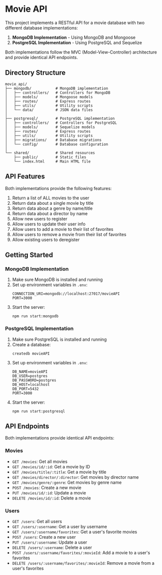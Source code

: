 # Movie API

This project implements a RESTful API for a movie database with two different database implementations:

1. **MongoDB Implementation** - Using MongoDB and Mongoose
2. **PostgreSQL Implementation** - Using PostgreSQL and Sequelize

Both implementations follow the MVC (Model-View-Controller) architecture and provide identical API endpoints.

## Directory Structure

```
movie_api/
├── mongodb/           # MongoDB implementation
│   ├── controllers/   # Controllers for MongoDB
│   ├── models/        # Mongoose models
│   ├── routes/        # Express routes
│   ├── utils/         # Utility scripts
│   └── data/          # JSON data files
│
├── postgresql/        # PostgreSQL implementation
│   ├── controllers/   # Controllers for PostgreSQL
│   ├── models/        # Sequelize models
│   ├── routes/        # Express routes
│   ├── utils/         # Utility scripts
│   ├── migrations/    # Database migrations
│   └── config/        # Database configuration
│
└── shared/            # Shared resources
    ├── public/        # Static files
    └── index.html     # Main HTML file
```

## API Features

Both implementations provide the following features:

1. Return a list of ALL movies to the user
2. Return data about a single movie by title
3. Return data about a genre by name/title
4. Return data about a director by name
5. Allow new users to register
6. Allow users to update their user info
7. Allow users to add a movie to their list of favorites
8. Allow users to remove a movie from their list of favorites
9. Allow existing users to deregister

## Getting Started

### MongoDB Implementation

1. Make sure MongoDB is installed and running
2. Set up environment variables in `.env`:
   ```
   CONNECTION_URI=mongodb://localhost:27017/movieAPI
   PORT=3000
   ```
3. Start the server:
   ```
   npm run start:mongodb
   ```

### PostgreSQL Implementation

1. Make sure PostgreSQL is installed and running
2. Create a database:
   ```
   createdb movieAPI
   ```
3. Set up environment variables in `.env`:
   ```
   DB_NAME=movieAPI
   DB_USER=postgres
   DB_PASSWORD=postgres
   DB_HOST=localhost
   DB_PORT=5432
   PORT=3000
   ```
4. Start the server:
   ```
   npm run start:postgresql
   ```

## API Endpoints

Both implementations provide identical API endpoints:

### Movies
- `GET /movies`: Get all movies
- `GET /movies/id/:id`: Get a movie by ID
- `GET /movies/title/:title`: Get a movie by title
- `GET /movies/director/:director`: Get movies by director name
- `GET /movies/genre/:genre`: Get movies by genre name
- `POST /movies`: Create a new movie
- `PUT /movies/id/:id`: Update a movie
- `DELETE /movies/id/:id`: Delete a movie

### Users
- `GET /users`: Get all users
- `GET /users/:username`: Get a user by username
- `GET /users/:username/favorites`: Get a user's favorite movies
- `POST /users`: Create a new user
- `PUT /users/:username`: Update a user
- `DELETE /users/:username`: Delete a user
- `POST /users/:username/favorites/:movieId`: Add a movie to a user's favorites
- `DELETE /users/:username/favorites/:movieId`: Remove a movie from a user's favorites
